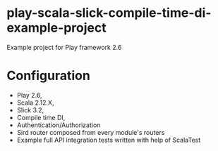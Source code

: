 play-scala-slick-compile-time-di-example-project
==================

Example project for Play framework 2.6

# Configuration
* Play 2.6,
* Scala 2.12.X,
* Slick 3.2,
* Compile time DI,
* Authentication/Authorization
* Sird router composed from every module's routers
* Example full API integration tests written with help of ScalaTest
